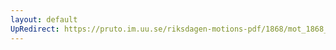```yaml
---
layout: default
UpRedirect: https://pruto.im.uu.se/riksdagen-motions-pdf/1868/mot_1868__ak__3/mot_1868__ak__3-001.pdf
---
```

